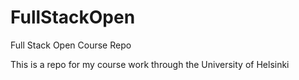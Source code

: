 # FullStackOpen
 Full Stack Open Course Repo
 
This is a repo for my course work through the University of Helsinki
